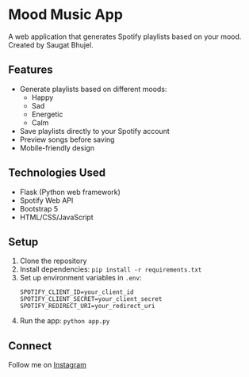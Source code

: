 # Mood Music App

A web application that generates Spotify playlists based on your mood. Created by Saugat Bhujel.

## Features

- Generate playlists based on different moods:
  - Happy
  - Sad
  - Energetic
  - Calm
- Save playlists directly to your Spotify account
- Preview songs before saving
- Mobile-friendly design

## Technologies Used

- Flask (Python web framework)
- Spotify Web API
- Bootstrap 5
- HTML/CSS/JavaScript

## Setup

1. Clone the repository
2. Install dependencies: `pip install -r requirements.txt`
3. Set up environment variables in `.env`:
   ```
   SPOTIFY_CLIENT_ID=your_client_id
   SPOTIFY_CLIENT_SECRET=your_client_secret
   SPOTIFY_REDIRECT_URI=your_redirect_uri
   ```
4. Run the app: `python app.py`

## Connect

Follow me on [Instagram](https://www.instagram.com/sh8_xoxo/)
